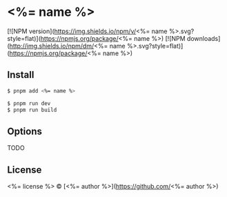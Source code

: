 # <%= name %>

[![NPM version](https://img.shields.io/npm/v/<%= name %>.svg?style=flat)](https://npmjs.org/package/<%= name %>)
[![NPM downloads](http://img.shields.io/npm/dm/<%= name %>.svg?style=flat)](https://npmjs.org/package/<%= name %>)

## Install

```bash
$ pnpm add <%= name %>
```

```bash
$ pnpm run dev
$ pnpm run build
```

## Options

TODO

## License

<%= license %> © [<%= author %>](https://github.com/<%= author %>)
